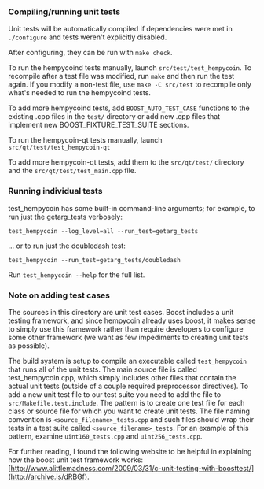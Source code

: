 ### Compiling/running unit tests

Unit tests will be automatically compiled if dependencies were met in `./configure`
and tests weren't explicitly disabled.

After configuring, they can be run with `make check`.

To run the hempycoind tests manually, launch `src/test/test_hempycoin`. To recompile
after a test file was modified, run `make` and then run the test again. If you
modify a non-test file, use `make -C src/test` to recompile only what's needed
to run the hempycoind tests.

To add more hempycoind tests, add `BOOST_AUTO_TEST_CASE` functions to the existing
.cpp files in the `test/` directory or add new .cpp files that
implement new BOOST_FIXTURE_TEST_SUITE sections.

To run the hempycoin-qt tests manually, launch `src/qt/test/test_hempycoin-qt`

To add more hempycoin-qt tests, add them to the `src/qt/test/` directory and
the `src/qt/test/test_main.cpp` file.

### Running individual tests

test_hempycoin has some built-in command-line arguments; for
example, to run just the getarg_tests verbosely:

    test_hempycoin --log_level=all --run_test=getarg_tests

... or to run just the doubledash test:

    test_hempycoin --run_test=getarg_tests/doubledash

Run `test_hempycoin --help` for the full list.

### Note on adding test cases

The sources in this directory are unit test cases.  Boost includes a
unit testing framework, and since hempycoin already uses boost, it makes
sense to simply use this framework rather than require developers to
configure some other framework (we want as few impediments to creating
unit tests as possible).

The build system is setup to compile an executable called `test_hempycoin`
that runs all of the unit tests.  The main source file is called
test_hempycoin.cpp, which simply includes other files that contain the
actual unit tests (outside of a couple required preprocessor
directives). To add a new unit test file to our test suite you need
to add the file to `src/Makefile.test.include`. The pattern is to
create one test file for each class or source file for which you want
to create unit tests.  The file naming convention is
`<source_filename>_tests.cpp` and such files should wrap their tests
in a test suite called `<source_filename>_tests`.  For an example of
this pattern, examine `uint160_tests.cpp` and `uint256_tests.cpp`.

For further reading, I found the following website to be helpful in
explaining how the boost unit test framework works:
[http://www.alittlemadness.com/2009/03/31/c-unit-testing-with-boosttest/](http://archive.is/dRBGf).
